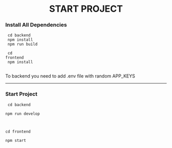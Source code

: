 <h1 align="center"> START PROJECT </h1>

<h3> Install All Dependencies </h3>

<code> cd backend <br>
npm install <br>
npm run build <br>
<br>
cd frontend <br>
npm install <br>
</code>

To backend you need to add .env file with random <span>APP_KEYS <span>

<hr />
<h3>Start Project</h3>
<code> cd backend <br>
npm run develop <br>
<br>
cd frontend <br>
npm start <br>
</code>
